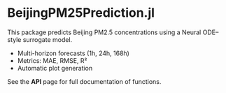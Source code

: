 # BeijingPM25Prediction.jl

This package predicts Beijing PM2.5 concentrations using a Neural ODE–style surrogate model.

- Multi-horizon forecasts (1h, 24h, 168h)
- Metrics: MAE, RMSE, R²
- Automatic plot generation

See the **API** page for full documentation of functions.
